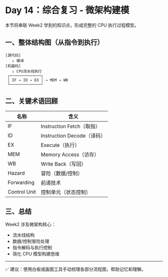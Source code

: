# Day 14：综合复习 - 微架构建模

本节将串联 Week2 学到的知识点，形成完整的 CPU 执行过程模型。

## 一、整体结构图（从指令到执行）

```
[源代码] 
   ↓ 编译
[机器码] 
   ↓ CPU流水线执行
 ┌──────────────┐
 │ IF → ID → EX │ → MEM → WB
 └──────────────┘
```

## 二、关键术语回顾

| 名称 | 含义 |
|------|------|
| IF | Instruction Fetch（取指） |
| ID | Instruction Decode（译码） |
| EX | Execute（执行） |
| MEM | Memory Access（访存） |
| WB | Write Back（写回） |
| Hazard | 冒险（数据/控制） |
| Forwarding | 前递技术 |
| Control Unit | 控制单元（状态控制） |

## 三、总结
Week2 涉及微架构核心：
- 流水线结构
- 数据/控制冒险处理
- 指令解码与执行控制
- 简化 CPU 模型构建思维

---

✅ 建议：使用白板或画图工具手动梳理各部分流程图，帮助记忆和理解。